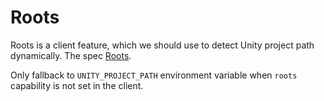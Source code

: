 # Roots
Roots is a client feature, which we should use to detect Unity project path dynamically. The spec [Roots](https://modelcontextprotocol.io/specification/2025-06-18/client/roots).

Only fallback to `UNITY_PROJECT_PATH` environment variable when `roots` capability is not set in the client.

